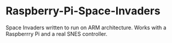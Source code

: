 # Raspberry-Pi-Space-Invaders
Space Invaders written to run on ARM architecture. Works with a Raspberrry Pi and a real SNES controller.
